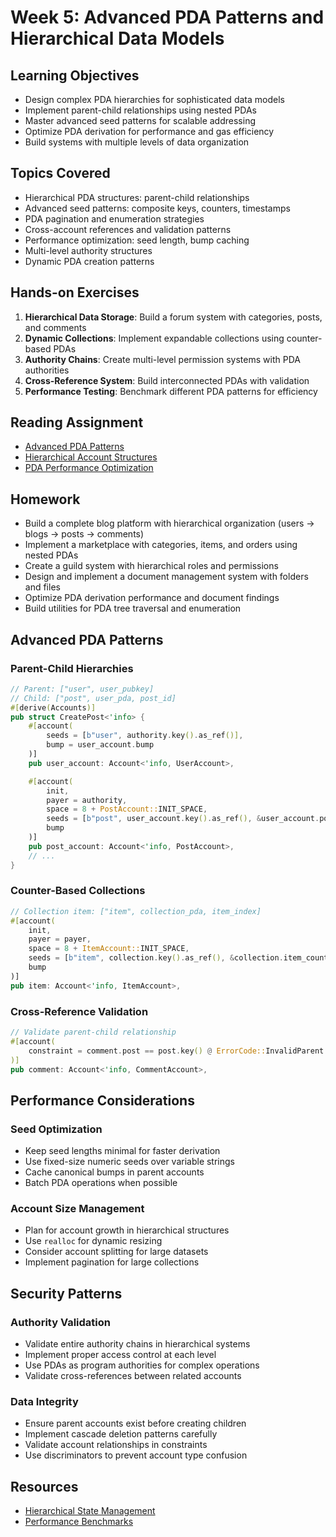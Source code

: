 # Week 5: Advanced PDA Patterns and Hierarchical Data Models

## Learning Objectives

- Design complex PDA hierarchies for sophisticated data models
- Implement parent-child relationships using nested PDAs
- Master advanced seed patterns for scalable addressing
- Optimize PDA derivation for performance and gas efficiency
- Build systems with multiple levels of data organization

## Topics Covered

- Hierarchical PDA structures: parent-child relationships
- Advanced seed patterns: composite keys, counters, timestamps
- PDA pagination and enumeration strategies
- Cross-account references and validation patterns
- Performance optimization: seed length, bump caching
- Multi-level authority structures
- Dynamic PDA creation patterns

## Hands-on Exercises

1. **Hierarchical Data Storage**: Build a forum system with categories, posts, and comments
2. **Dynamic Collections**: Implement expandable collections using counter-based PDAs
3. **Authority Chains**: Create multi-level permission systems with PDA authorities
4. **Cross-Reference System**: Build interconnected PDAs with validation
5. **Performance Testing**: Benchmark different PDA patterns for efficiency

## Reading Assignment

- [Advanced PDA Patterns](https://github.com/solana-developers/program-examples)
- [Hierarchical Account Structures](https://www.rareskills.io/post/solana-multiple-transactions)
- [PDA Performance Optimization](https://solana.com/developers/guides/advanced/how-to-optimize-compute)

## Homework

- Build a complete blog platform with hierarchical organization (users → blogs → posts → comments)
- Implement a marketplace with categories, items, and orders using nested PDAs
- Create a guild system with hierarchical roles and permissions
- Design and implement a document management system with folders and files
- Optimize PDA derivation performance and document findings
- Build utilities for PDA tree traversal and enumeration

## Advanced PDA Patterns

### Parent-Child Hierarchies

```rust
// Parent: ["user", user_pubkey]
// Child: ["post", user_pda, post_id]
#[derive(Accounts)]
pub struct CreatePost<'info> {
    #[account(
        seeds = [b"user", authority.key().as_ref()],
        bump = user_account.bump
    )]
    pub user_account: Account<'info, UserAccount>,

    #[account(
        init,
        payer = authority,
        space = 8 + PostAccount::INIT_SPACE,
        seeds = [b"post", user_account.key().as_ref(), &user_account.post_count.to_le_bytes()],
        bump
    )]
    pub post_account: Account<'info, PostAccount>,
    // ...
}
```

### Counter-Based Collections

```rust
// Collection item: ["item", collection_pda, item_index]
#[account(
    init,
    payer = payer,
    space = 8 + ItemAccount::INIT_SPACE,
    seeds = [b"item", collection.key().as_ref(), &collection.item_count.to_le_bytes()],
    bump
)]
pub item: Account<'info, ItemAccount>,
```

### Cross-Reference Validation

```rust
// Validate parent-child relationship
#[account(
    constraint = comment.post == post.key() @ ErrorCode::InvalidParent
)]
pub comment: Account<'info, CommentAccount>,
```

## Performance Considerations

### Seed Optimization

- Keep seed lengths minimal for faster derivation
- Use fixed-size numeric seeds over variable strings
- Cache canonical bumps in parent accounts
- Batch PDA operations when possible

### Account Size Management

- Plan for account growth in hierarchical structures
- Use `realloc` for dynamic resizing
- Consider account splitting for large datasets
- Implement pagination for large collections

## Security Patterns

### Authority Validation

- Validate entire authority chains in hierarchical systems
- Implement proper access control at each level
- Use PDAs as program authorities for complex operations
- Validate cross-references between related accounts

### Data Integrity

- Ensure parent accounts exist before creating children
- Implement cascade deletion patterns carefully
- Validate account relationships in constraints
- Use discriminators to prevent account type confusion

## Resources

- [Hierarchical State Management](https://hackmd.io/@ironaddicteddog/solana-anchor-escrow)
- [Performance Benchmarks](https://github.com/solana-developers/anchor-zero-copy-example)
